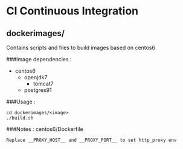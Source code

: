 # CI Continuous Integration

## dockerimages/
Contains scripts and files to build images based on centos6

###Image dependencies :
- centos6
  - openjdk7
    - tomcat7
  -  postgres91

###Usage :
```
cd dockerimages/<image>
./build.sh
```

###Notes :
centos6/Dockerfile
```
Replace __PROXY_HOST__ and __PROXY_PORT__ to set http_proxy env
```
